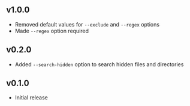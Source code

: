 ## v1.0.0

- Removed default values for `--exclude` and `--regex` options
- Made `--regex` option required

## v0.2.0

- Added `--search-hidden` option to search hidden files and directories

## v0.1.0

- Initial release
